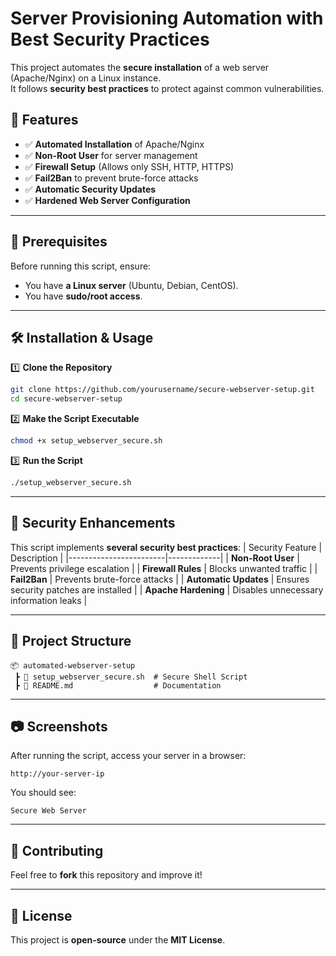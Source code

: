 # Server Provisioning Automation with Best Security Practices

This project automates the **secure installation** of a web server (Apache/Nginx) on a Linux instance.  
It follows **security best practices** to protect against common vulnerabilities.

## 🚀 Features
- ✅ **Automated Installation** of Apache/Nginx
- ✅ **Non-Root User** for server management
- ✅ **Firewall Setup** (Allows only SSH, HTTP, HTTPS)
- ✅ **Fail2Ban** to prevent brute-force attacks
- ✅ **Automatic Security Updates**
- ✅ **Hardened Web Server Configuration**

---

## 📌 Prerequisites
Before running this script, ensure:
- You have **a Linux server** (Ubuntu, Debian, CentOS).
- You have **sudo/root access**.

---

## 🛠️ Installation & Usage

1️⃣ **Clone the Repository**
```sh
git clone https://github.com/yourusername/secure-webserver-setup.git
cd secure-webserver-setup
```

2️⃣ **Make the Script Executable**
```sh
chmod +x setup_webserver_secure.sh
```

3️⃣ **Run the Script**
```sh
./setup_webserver_secure.sh
```

---

## 🔐 Security Enhancements
This script implements **several security best practices**:
| Security Feature       | Description |
|------------------------|-------------|
| **Non-Root User**      | Prevents privilege escalation |
| **Firewall Rules**     | Blocks unwanted traffic |
| **Fail2Ban**           | Prevents brute-force attacks |
| **Automatic Updates**  | Ensures security patches are installed |
| **Apache Hardening**   | Disables unnecessary information leaks |

---

## 📂 Project Structure
```
📦 automated-webserver-setup
 ┣ 📜 setup_webserver_secure.sh  # Secure Shell Script
 ┣ 📜 README.md                  # Documentation
```

---

## 📷 Screenshots
After running the script, access your server in a browser:
```
http://your-server-ip
```
You should see:
```
Secure Web Server
```

---

## 🤝 Contributing
Feel free to **fork** this repository and improve it!

---

## 📜 License
This project is **open-source** under the **MIT License**.
